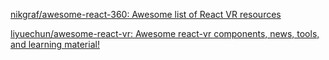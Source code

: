 
[nikgraf/awesome-react-360: Awesome list of React VR resources](https://github.com/nikgraf/awesome-react-360)

[liyuechun/awesome-react-vr: Awesome react-vr components, news, tools, and learning material!](https://github.com/liyuechun/awesome-react-vr)

